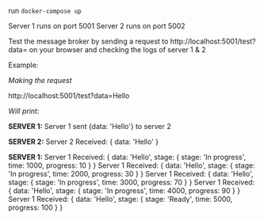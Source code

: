 run `docker-compose up`

Server 1 runs on port 5001
Server 2 runs on port 5002

Test the message broker by sending a request to http://localhost:5001/test?data=<your-message> on your browser and checking the logs of server 1 & 2

Example:

*Making the request*

http://localhost:5001/test?data=Hello

*Will print:*

**SERVER 1:**
Server 1 sent {data: 'Hello'} to server 2

**SERVER 2:**
Server 2 Received:  { data: 'Hello' }

**SERVER 1:**
Server 1 Received:  {
  data: 'Hello',
  stage: { stage: 'In progress', time: 1000, progress: 10 }
}
Server 1 Received:  {
  data: 'Hello',
  stage: { stage: 'In progress', time: 2000, progress: 30 }
}
Server 1 Received:  {
  data: 'Hello',
  stage: { stage: 'In progress', time: 3000, progress: 70 }
}
Server 1 Received:  {
  data: 'Hello',
  stage: { stage: 'In progress', time: 4000, progress: 90 }
}
Server 1 Received:  { data: 'Hello', stage: { stage: 'Ready', time: 5000, progress: 100 } }